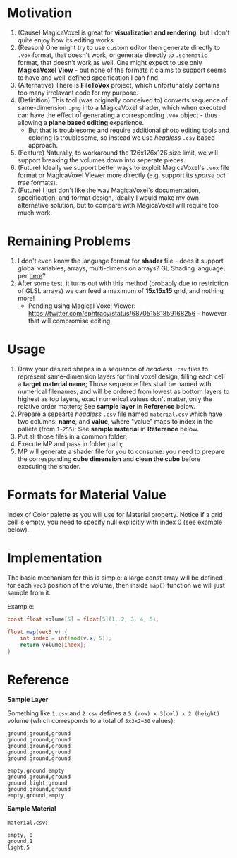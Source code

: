 # Motivation

1. (Cause) MagicaVoxel is great for **visualization and rendering**, but I don't quite enjoy how its editing works. 
2. (Reason) One might try to use custom editor then generate directly to `.vox` format, that doesn't work, or generate directly to `.schematic` format, that doesn't work as well. One might expect to use only **MagicaVoxel View** - but none of the formats it claims to support seems to have and well-defined specification I can find.
3. (Alternative) There is **FileToVox** project, which unfortunately contains too many irrelavant code for my purpose.
4. (Definition) This tool (was originally conceived to) converts sequence of same-dimension `.png` into a MagicaVoxel shader, which when executed can have the effect of generating a corresponding `.vox` object - thus allowing a **plane based editing** experience.
	* But that is troublesome and require additional photo editing tools and coloring is troublesome, so instead we use *headless* `.csv` based approach.
5. (Feature) Naturally, to workaround the 126x126x126 size limit, we will support breaking the volumes down into seperate pieces.
6. (Future) Ideally we support better ways to exploit MagicaVoxel's `.vox` file format or MagicaVoxel Viewer more directly (e.g. support its *sparse oct tree* formats).
7. (Future) I just don't like the way MagicaVoxel's documentation, specification, and format design, ideally I would make my own alternative solution, but to compare with MagicaVoxel will require too much work.

# Remaining Problems

1. I don't even know the language format for **shader** file - does it support global variables, arrays, multi-dimension arrays? GL Shading language, per [here](https://github.com/CodingEric/Erics-MagicaVoxel-Shaders)?
2. After some test, it turns out with this method (probably due to restriction of GLSL arrays) we can feed a maximum of **15x15x15** grid, and nothing more!
	* Pending using Magical Voxel Viewer: https://twitter.com/ephtracy/status/687051581859168256 - however that will compromise editing

# Usage

1. Draw your desired shapes in a sequence of *headless* `.csv` files to represent same-dimension layers for final voxel design, filling each cell a **target material name**; Those sequence files shall be named with numerical filenames, and will be ordered from lowest as bottom layers to highest as top layers, exact numerical values don't matter, only the relative order matters; See **sample layer** in **Reference** below.
2. Prepare a sepearte *headless* `.csv` file named `material.csv` which have two columns: **name**, and **value**, where "value" maps to index in the pallete (from `1`-`255`); See **sample material** in **Reference** below.
3. Put all those files in a common folder;
4. Execute MP and pass in folder path;
5. MP will generate a shader file for you to consume: you need to prepare the corresponding **cube dimension** and **clean the cube** before executing the shader.

# Formats for Material Value

Index of Color palette as you will use for Material property. Notice if a grid cell is empty, you need to specify null explicitly with index 0 (see example below).

# Implementation

The basic mechanism for this is simple: a large const array will be defined for each `vec3` position of the volume, then inside `map()` function we will just sample from it.

Example:

```glsl
const float volume[5] = float[5](1, 2, 3, 4, 5);

float map(vec3 v) {
	int index = int(mod(v.x, 5));
	return volume[index];
}
```

# Reference

**Sample Layer**

Something like `1.csv` and `2.csv` defines a `5 (row) x 3(col) x 2 (height)` volume (which corresponds to a total of `5x3x2=30` values):

```csv
ground,ground,ground
ground,ground,ground
ground,ground,ground
ground,ground,ground
ground,ground,ground
```

```csv
empty,ground,empty
ground,ground,ground
ground,light,ground
ground,ground,ground
empty,ground,empty
```

**Sample Material**

`material.csv`:

```csv
empty, 0
ground,1
light,5
```